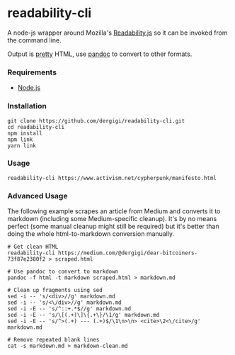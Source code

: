 # readability-cli

A node-js wrapper around Mozilla's [Readability.js](https://github.com/mozilla/readability) so it can be invoked from the command line.

Output is [pretty](https://www.npmjs.com/package/pretty) HTML, use [pandoc](https://pandoc.org/) to convert to other formats.

### Requirements

* [Node.js](https://nodejs.org/en/)

### Installation

```
git clone https://github.com/dergigi/readability-cli.git
cd readability-cli
npm install
npm link
yarn link
```

### Usage

```
readability-cli https://www.activism.net/cypherpunk/manifesto.html
```

### Advanced Usage

The following example scrapes an article from Medium and converts it to markdown
(including some Medium-specific cleanup). It's by no means perfect (some manual
cleanup might still be required) but it's better than doing the whole
html-to-markdown conversion manually.

```
# Get clean HTML
readability-cli https://medium.com/@dergigi/dear-bitcoiners-73f87e2380f2 > scraped.html

# Use pandoc to convert to markdown
pandoc -f html -t markdown scraped.html > markdown.md

# Clean up fragments using sed
sed -i -- 's/<div>//g' markdown.md
sed -i -- 's/<\/div>//g' markdown.md
sed -i -E -- 's/^::+.*$//g' markdown.md
sed -i -E -- 's/\[(.+)\]\{.+\}/\1/g' markdown.md
sed -i -E -- 's/^>(.+) --- (.+)$/\1\n>\n> <cite>\2<\/cite>/g' markdown.md

# Remove repeated blank lines
cat -s markdown.md > markdown-clean.md
```
